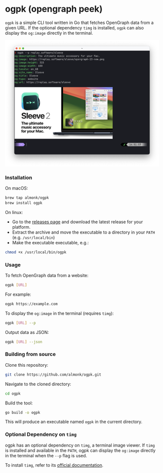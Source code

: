 # ogpk (opengraph peek)

`ogpk` is a simple CLI tool written in Go that fetches OpenGraph data from a given URL. If the optional dependency `timg` is installed, `ogpk` can also display the `og:image` directly in the terminal.

<img src="./dist/screen.png"/>

### Installation

On macOS:

```bash
brew tap almonk/ogpk
brew install ogpk
```

On linux:

* Go to the [releases page](/releases) and download the latest release for your platform.
* Extract the archive and move the executable to a directory in your `PATH` (e.g. `/usr/local/bin`)
* Make the executable executable, e.g.:

```bash
chmod +x /usr/local/bin/ogpk
```

### Usage

To fetch OpenGraph data from a website:
```bash
ogpk [URL]
```

For example:
```bash
ogpk https://example.com
```

To display the `og:image` in the terminal (requires `timg`):
```bash
ogpk [URL] --p
```

Output data as JSON:
```bash
ogpk [URL] --json
```

### Building from source

Clone this repository:
```bash
git clone https://github.com/almonk/ogpk.git
```
Navigate to the cloned directory:
```bash
cd ogpk
```

Build the tool:
```bash
go build -o ogpk
```

This will produce an executable named `ogpk` in the current directory.


### Optional Dependency on `timg`

ogpk has an optional dependency on `timg`, a terminal image viewer. If `timg` is installed and available in the `PATH`, ogpk can display the `og:image` directly in the terminal when the `--p` flag is used.

To install `timg`, refer to its [official documentation](https://github.com/hzeller/timg).

